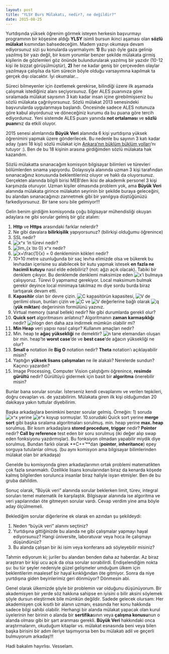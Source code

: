 ```yaml
---
layout: post
title: "YLSY Burs Mülakatı, nedir?, ne değildir?"
date: 2015-08-25
---
```


Yurtdışında yüksek öğrenim görmek isteyen herkesin başvurmayı programının bir köşesine aldığı **YLSY** isimli bursun ikinci aşaması olan **sözlü mülakat** kısmından bahsedeceğim. Madem yazıyı okumaya devam ediyorsunuz sizi şu konularda uyarmalıyım: **1)** Bu yazı öyle gaza gelinip yazılmış bir yazı değil, bir kısım yorumlar benzer şekilde mülakata girmiş kişilerin de gözlemleri göz önünde bulundurularak yazılmış bir yazıdır (10-12 kişi ile bizzat görüşülmüştür), **2)** her ne kadar geniş bir çerçeveden olaylar yazılmaya çalışılsa da tüm sürecin böyle olduğu varsayımına kapılmak ta gerçek dışı olacaktır. İyi okumalar…

Süreci bilmeyenler için özetlemek gerekirse, bilindiği üzere ilk aşamada çalışmak istediğiniz alanı seçiyorsunuz. Eğer ALES puanınıza göre sıralamada mülakat sayısının 3 katı kadar insan içine girebilmişseniz bu sözlü mülakata çağrılıyorsunuz. Sözlü mülakat 2013 senesindeki başvurularda uygulanmaya başlandı. Öncesinde sadece ALES notunuza göre kabul alıyordunuz ve döneceğiniz kurumu da bu puana göre tercih ediyordunuz. Yeni sistemde ALES puanı yanında **not ortalaması** ve **sözlü puanı**nız da etkili oluyor.

2015 senesi alımlarında **Büyük Veri** alanında 6 kişi yurtdışına yüksek öğrenimini yapmak üzere gönderilecek. Bu nedenle bu sayının 3 katı kadar aday (yani 18 kişi) sözlü mülakat için [Ankara’nın büklüm büklüm yolları](https://www.youtube.com/watch?v=SW3IyM1CLaI)‘nı tutuyor :). Ben de bu 18 kişinin arasına girdiğimden sözlü mülakata hak kazandım.

Sözlü mülakatta sınanacağım komisyon bilgisayar bilimleri ve türevleri bölümlerden sınama yapıyordu. Dolayısıyla alanında uzman 3 kişi tarafından sınanacağınız konusunda beklentileriniz oluyor ve haklı da oluyorsunuz. Gerçekten alanında bilgili birisi MEB’den ikisi de akademik personel 3 kişi karşınızda oturuyor. Uzman kişiler olmasında problem yok, ama **Büyük Veri** alanında mülakata girince mülakatın seyrinin bir şekilde buraya geleceğini, bu alandan sınanacağınızı zannetmek gibi bir yanılgıya düştüğünüzü farkediyorsunuz. Bir tane soru bile gelmiyor!!!

Gelin benim girdiğim komisyonda çoğu bilgisayar mühendisliği okuyan adaylara ne gibi sorular gelmiş bir göz atalım:

1. **Http** ve **Https** arasındaki farklar nelerdir?
2. Ne gibi davalara **bilirkişilik** yapıyorsunuz? (bilirkişi olduğumu öğrenince)
3. SSL nedir?
4. ![x^x](http://akifsblog.com/wp-content/ql-cache/quicklatex.com-800d17e39bd343f00f39b80a61f474e8_l3.svg) ‘in türevi nedir?
5. ![lim_{x \to 0} x^x](http://akifsblog.com/wp-content/ql-cache/quicklatex.com-54eeab2688e101727db239fa54fee294_l3.svg) nedir?
6. ![x+\frac{1}{x} = 0](http://akifsblog.com/wp-content/ql-cache/quicklatex.com-a3a05dca3e3982ebaeba8489d074ccb6_l3.svg) denkleminin kökleri nedir?
7. 10×10 metre uzunluğunda bir  saç levha elimizde olsa ve bükerek bu levhadan içerisine su alabilecek bir kutu yapmak istesek **en fazla ne hacimli kutuyu** nasıl elde edebiliriz? (not: ağzı açık olacak). Tabiki bir denklem çıkıyor. Bu denklemde denklemi maksimize eden ![x](http://akifsblog.com/wp-content/ql-cache/quicklatex.com-44716c693b7d6b89650f878c44f40087_l3.svg)‘i bulmaya çalışıyoruz. Türevi 0 yapmamız gerekiyor. Local maksimum bulmak gerekir deyince local minimaya takılmaz mı diye sordu burda biraz tartışarak devam etti.
8. **Kapasitör** olan bir devre çizin. ![C](http://akifsblog.com/wp-content/ql-cache/quicklatex.com-06bfd0744f4708464b98fb0594b3504a_l3.svg) kapasitörün kapasitesi, ![V](http://akifsblog.com/wp-content/ql-cache/quicklatex.com-99d7b902ab5075e0cc8986e591f9301c_l3.svg) de gerilimi olsun, bunları çizin ve ![C](http://akifsblog.com/wp-content/ql-cache/quicklatex.com-06bfd0744f4708464b98fb0594b3504a_l3.svg) ve ![V](http://akifsblog.com/wp-content/ql-cache/quicklatex.com-99d7b902ab5075e0cc8986e591f9301c_l3.svg) değerlerine bağlı olarak ![q](http://akifsblog.com/wp-content/ql-cache/quicklatex.com-2c700edbef615b4bc4fa76cd20d1973e_l3.svg) (**yük miktarı**) değerininin formülünü yazınız.
9. Virtual memory (sanal bellek) nedir? Ne gibi durumlarda gerekli olur?
10. **Quick sort** algoritmasını anlatınız? Algoritmanın **zaman karmaşıklığı** nedir? ![nlogn](http://akifsblog.com/wp-content/ql-cache/quicklatex.com-3dd0013d53300cb7e3eafec04fbb22bb_l3.svg) den daha aza indirmek mümkün olabilir mi?
11. **Min Heap** veri yapısı nasıl çalışır? Kullanım amaçları nedir?
12. Min. heap te **ağaç yüksekliği** ne demektir? ![n](http://akifsblog.com/wp-content/ql-cache/quicklatex.com-7029e1258b419af88e3f80a327d204fa_l3.svg) tane elemandan oluşan bir min. heap’te **worst case**‘de ve **best case**‘de ağacın yüksekliği ne olur?
13. **Small o** notation ile **Big O** notation nedir? **Theta** notation’ı açıklayabilir misin?
14. Yaptığın **yüksek lisans çalışmaları** ne ile alakalı? Nerelerde sundun? Kaçıncı yazardın?
15. Image Processing, Computer Vision çalıştığımı öğrenince, **resimde gürültü** nedir? Gürültüyü gidermek için basit bir **algoritma** önerebilir misin?

Bunlar bana sorular sorular. İsterseniz kendi cevaplarımı ve verilen tepkileri, doğru cevapları vs. de yazabilirim. Mülakata giren ilk kişi olduğumdan 20 dakikaya yakın tuttular diyebilirim.

Başka arkadaşlara benimkini benzer sorular gelmiş. Örneğin: 1) soruda ![x^x](http://akifsblog.com/wp-content/ql-cache/quicklatex.com-800d17e39bd343f00f39b80a61f474e8_l3.svg) yerine ![e^x](http://akifsblog.com/wp-content/ql-cache/quicklatex.com-6f0e1ae45f3a9f9ea7d0c1f6ecaa12cc_l3.svg) koyup sormuşlar. 10.sorudaki Quick sort yerine **merge sort** gibi başka sıralama algoritmaları sorulmuş. min. heap yerine **max. heap** sorulmuş. Bir kısım arkadaşlara **stored procedure, trigger** nedir? **Pointer** nedir? **Call by reference** test eden bir soru sorulmuş (iki değer alıp swap eden fonksiyonu yazdırmışlar). Bu fonksiyon olmadan yapabilir miydik diye sorulmuş. Bundan farklı olarak **C++’**dan (**pointer**, **inheritance**) epey sorguya tutulanlar olmuş. (bu aynı komisyon ama bilgisayar bilimlerinden mülakat olan bir arkadaşa)

Genelde bu komisyonda giren arkadaşlarımın ortak problemi matematikten çok fazla sınanmaktı. Özellikle lisans konularından biraz da kenarda köşede kalmış bilgilerden sorulunca insanlar biraz haliyle isyan etmişler. Ben de bu gruba dahildim.

Sonuç olarak, “Büyük veri” alanında sorular beklerken limit, türev, integral soruları temel matematik ile karşılaştık. Bilgisayar alanında ise algoritma ve veri yapılarından öte gitmeyen sorular vardı. Cevap verdim yine ama böyle aday ölçülmemeli.

Beklediğim sorular diğerlerine ek olarak en azından şu şekildeydi:

1. Neden “büyük veri” alanını seçtiniz?
2. Yurtdışına gittiğinizde bu alanda ne gibi çalışmalar yapmayı hayal ediyorsunuz? Hangi üniversite, laboratuvar veya hoca ile çalışmayı düşündünüz?
3. Bu alanda çalışan bir iki isim veya konferans adı söyleyebilir misiniz?

Tahmin ediyorum ki; juriler bu alandan benden daha az haberdar. Az biraz araştıran bir kişi ucu açık da olsa sorular sorabilirdi. Endişelendiğim nokta şu: bu tür şeyler nedeniyle güzel gelişmeler umduğum ülkem için beklentilerim maalesef bir hayal kırıklığından öte gitmiyor. Sonra da niye yurtdışına giden beyinlerimiz geri dönmüyor? Dönmesin abi.

Genel olarak ülkemizde şöyle bir problemin var olduğunu düşünüyorum. Bir akademisyen bir yerde söz hakkına sahipse en iyisini o bilir aksini söylemek şöyle dursun eleştirmek bile mümkün değildir. Sadede gelecek olursam: Her akademisyen çok kısıtlı bir alanın uzmanı, esasında her konu hakkında sadece bilgi sahibi olabilir. Herhangi bir alanda mülakat yapacak olan kurul üyelerinin her birinin o alanda bir **sertifika**sının veya **çalışma konusu**nun o alanda olması gibi bir şart aranması gerekli. **Büyük Veri** hakkındaki onca araştırmalarım, okuduğum kitaplar vs. mülakat esnasında beni veya bilen başka birisini bir adım ileriye taşımıyorsa ben bu mülakatı adil ve geçerli bulmuyorum arkadaş!!!

Hadi bakalım hayırlısı. Vesselam.
